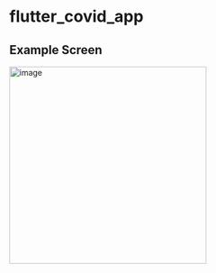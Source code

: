 # flutter_covid_app

## Example Screen

<img src="https://github.com/ton4023/flutter_weather_app/blob/main/lib/screenshot/src.gif" width="350" alt="image">
